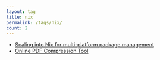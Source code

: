```yaml
---
layout: tag
title: nix
permalink: /tags/nix/
count: 2
---
```


- [Scaling into Nix for multi-platform package management](https://acotten.com/2024/08/06/nix-package-management.html)
- [Online PDF Compression Tool](https://samirpaulb.github.io/blog-jekyll/posts/online-pdf-compression-tool/)
